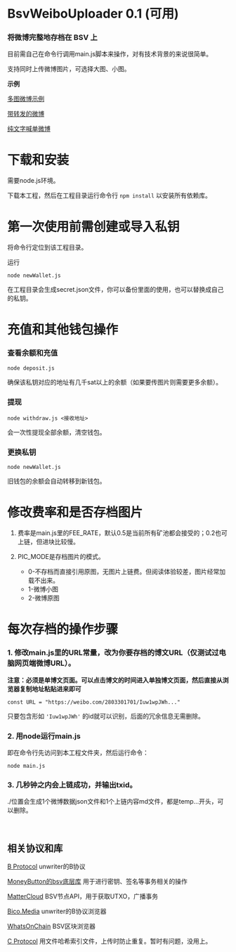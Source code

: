 # BsvWeiboUploader 0.1 (可用)
 
### 将微博完整地存档在 BSV 上

目前需自己在命令行调用main.js脚本来操作，对有技术背景的来说很简单。

支持同时上传微博图片，可选择大图、小图。

**示例**

[多图微博示例](https://bico.media/a50c6f9f48eb598da3496175385d1c41f38e633f157b9f20fb74ed22154f2a00)

[带转发的微博](https://bico.media/268c5dd2639cbb7c273938c662a2dda793ae4ee81fa6d9271b6e49ac1710589c)

[纯文字喊单微博](https://bico.media/4d2680717cb9c7cd9f32a269548d9147babe98c741e7ce5050c5c3815c9bc07c)

# 下载和安装

需要node.js环境。

下载本工程，然后在工程目录运行命令行 ```npm install``` 以安装所有依赖库。

# 第一次使用前需创建或导入私钥

将命令行定位到该工程目录。

运行

```node newWallet.js```

在工程目录会生成secret.json文件，你可以备份里面的使用，也可以替换成自己的私钥。

# 充值和其他钱包操作

### 查看余额和充值

```node deposit.js```

确保该私钥对应的地址有几千sat以上的余额（如果要传图片则需要更多余额）。

### 提现

```node withdraw.js <接收地址>```

会一次性提现全部余额，清空钱包。

### 更换私钥

```node newWallet.js```

旧钱包的余额会自动转移到新钱包。

# 修改费率和是否存档图片

1. 费率是main.js里的FEE_RATE，默认0.5是当前所有矿池都会接受的；0.2也可上链，但进块比较慢。

1. PIC_MODE是存档图片的模式。

    - 0-不存档而直接引用原图，无图片上链费。但阅读体验较差，图片经常加载不出来。
    - 1-微博小图
    - 2-微博原图

# 每次存档的操作步骤

### 1. 修改main.js里的URL常量，改为你要存档的博文URL（仅测试过电脑网页端微博URL）。

**注意：必须是单博文页面。可以点击博文的时间进入单独博文页面，然后直接从浏览器复制地址粘贴进来即可**

```
const URL = "https://weibo.com/2803301701/Iuw1wpJWh..."
```

只要包含形如 `'Iuw1wpJWh'` 的id就可以识别，后面的冗余信息无需删除。

### 2. 用node运行main.js

即在命令行先访问到本工程文件夹，然后运行命令：

```
node main.js
```

### 3. 几秒钟之内会上链成功，并输出txid。

./位置会生成1个微博数据json文件和1个上链内容md文件，都是temp...开头，可以删除。

<br>

## 相关协议和库

[B Protocol](https://github.com/unwriter/B) unwriter的B协议

[MoneyButton的bsv底层库](https://docs.moneybutton.com) 用于进行密钥、签名等事务相关的操作

[MatterCloud](https://www.mattercloud.net) BSV节点API，用于获取UTXO，广播事务

[Bico.Media](https://bico.media) unwriter的B协议浏览器

[WhatsOnChain](https://whatsonchain.com/) BSV区块浏览器

[C Protocol](https://c.bitdb.network) 用文件哈希索引文件，上传时防止重复。暂时有问题，没用上。